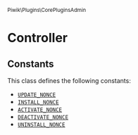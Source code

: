 <small>Piwik\Plugins\CorePluginsAdmin</small>

Controller
==========


Constants
---------

This class defines the following constants:

- [`UPDATE_NONCE`](#update_nonce)
- [`INSTALL_NONCE`](#install_nonce)
- [`ACTIVATE_NONCE`](#activate_nonce)
- [`DEACTIVATE_NONCE`](#deactivate_nonce)
- [`UNINSTALL_NONCE`](#uninstall_nonce)
